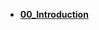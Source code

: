 + **[00_Introduction](https://github.com/lowkeyway/Embedded/blob/master/Software/Driver/LCD/00_Introduction.md)**
